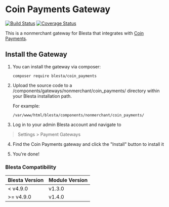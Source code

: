 # Coin Payments Gateway

[![Build Status](https://travis-ci.org/blesta/gateway-coin_payments.svg?branch=master)](https://travis-ci.org/blesta/gateway-coin_payments) [![Coverage Status](https://coveralls.io/repos/github/blesta/gateway-coin_payments/badge.svg?branch=master)](https://coveralls.io/github/blesta/gateway-coin_payments?branch=master)

This is a nonmerchant gateway for Blesta that integrates with [Coin Payments](https://coinpayments.net).

## Install the Gateway

1. You can install the gateway via composer:

    ```
    composer require blesta/coin_payments
    ```

2. Upload the source code to a /components/gateways/nonmerchant/coin_payments/ directory within
your Blesta installation path.

    For example:

    ```
    /var/www/html/blesta/components/nonmerchant/coin_payments/
    ```

3. Log in to your admin Blesta account and navigate to
> Settings > Payment Gateways

4. Find the Coin Payments gateway and click the "Install" button to install it

5. You're done!

### Blesta Compatibility

|Blesta Version|Module Version|
|--------------|--------------|
|< v4.9.0|v1.3.0|
|>= v4.9.0|v1.4.0|
